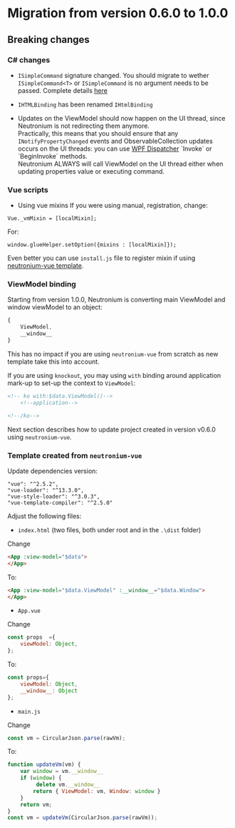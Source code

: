 # Migration from version 0.6.0 to 1.0.0

## Breaking changes
### C# changes
* `ISimpleCommand` signature changed. You should migrate to wether `ISimpleCommand<T>` or `ISimpleCommand` is no argument needs to be passed. Complete details [here](../binding/mvvm-components.html)

* `IHTMLBinding` has been renamed `IHtmlBinding`

* Updates on the ViewModel should now happen on the UI thread, since Neutronium is not redirecting them anymore.<br>
Practically, this means that you should ensure that any `INotifyPropertyChanged` events and ObservableCollection updates occurs on the UI threads:
you can use [WPF Dispatcher](https://msdn.microsoft.com/en-us/library/system.windows.threading.dispatcher(v=vs.110).aspx) `Invoke` or `BeginInvoke` methods.<br>
Neutronium ALWAYS will call ViewModel on the UI thread either when updating properties value or executing command. 

### Vue scripts

* Using vue mixins
If you were using manual, registration, change:
```
Vue._vmMixin = [localMixin];
```

For:
```
window.glueHelper.setOption({mixins : [localMixin]});
```

Even better you can use `install.js` file to register mixin if using [neutronium-vue template](../articles/large-project.html#installjs-file).

### ViewModel binding

Starting from version 1.0.0, Neutronium is converting main ViewModel and window viewModel to an object:
```javascript
{
    ViewModel,
    __window__
}
```
This has no impact if you are using `neutronium-vue` from scratch as new template take this into account.

If you are using `knockout`, you may using `with` binding around application mark-up to set-up the context to `ViewModel`:
```HTML
<!-- ko with:$data.ViewModel()-->
    <!--application-->

<!--/ko-->
``` 

Next section describes how to update project created in version v0.6.0 using `neutronium-vue`.

### Template created from `neutronium-vue`

Update dependencies version:

    "vue": "^2.5.2",
    "vue-loader": "^13.3.0",
    "vue-style-loader": "^3.0.3",
    "vue-template-compiler": "^2.5.0"

Adjust the following files:
* `index.html` (two files, both under root and in the `.\dist` folder)

Change
```HTML
<App :view-model="$data">
</App>
```
To:
```HTML
<App :view-model="$data.ViewModel" :__window__="$data.Window">
</App>
```

* `App.vue`

Change
```javascript
const props  ={
    viewModel: Object,
};
```
To:
```javascript
const props={
    viewModel: Object,
    __window__: Object
};
```
* `main.js`

Change
```javascript
const vm = CircularJson.parse(rawVm);
```
To:
```javascript
function updateVm(vm) {
    var window = vm.__window__
    if (window) {
         delete vm.__window__
        return { ViewModel: vm, Window: window }
    }
    return vm;
}
const vm = updateVm(CircularJson.parse(rawVm));
```


